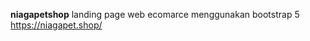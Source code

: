 <strong>niagapetshop</strong>
landing page web ecomarce menggunakan bootstrap 5 https://niagapet.shop/
